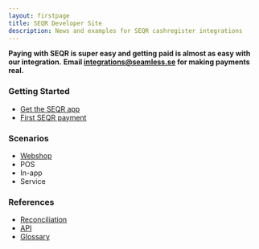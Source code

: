 ```yaml
---
layout: firstpage
title: SEQR Developer Site
description: News and examples for SEQR cashregister integrations
---
```


**Paying with SEQR is super easy and getting paid is almost as easy with our integration.**
**Email integrations@seamless.se for making payments real.**

<div class="boxes">
 <div class="box">
  <h3>Getting Started</h3>
  <ul>
   <li><a href="app/">Get the SEQR app</a></li>
   <li><a href="merchant/payment">First SEQR payment</a></li>
  </ul>
 </div>
 <div class="box">
  <h3>Scenarios</h3>
  <ul>
   <li><a href="merchant/webshop">Webshop</a></li>
   <li>POS</li>
   <li>In-app</li>
   <li>Service</li>
  </ul>
 </div>
 
 <div class="box">
  <h3>References</h3> 
  <ul>
   <li><a href="merchant/reference/reconciliation.html">Reconciliation</a></li>
   <li><a href="merchant/reference/api.html">API</a></li>
   <li><a href="merchant/reference/glossary.html">Glossary</a></li>
  </ul>
 </div>
 
</div>


